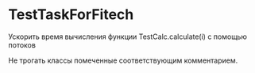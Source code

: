 # TestTaskForFitech
Ускорить время вычисления функции TestCalc.calculate(i) с помощью потоков

Не трогать классы помеченные соответствующим комментарием.
